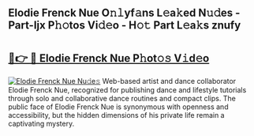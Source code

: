 ## Elodie Frenck Nue O𝚗𝚕yf𝚊ns L𝚎a𝚔ed N𝚞𝚍es - Part-Ijx P𝚑𝚘tos Vi𝚍𝚎o - H𝚘𝚝 Part L𝚎a𝚔s znufy

# <h2><a href="http://kfcax6.oniu.top/?m=Elodie+Frenck+Nue">🔗👉 🔴 Elodie Frenck Nue P𝚑ot𝚘𝚜 V𝚒d𝚎o</a></h2>

[![Elodie Frenck Nue Nu𝚍e𝚜](https://i.imgur.com/0qMVB7G.gif)](http://kfcax6.oniu.top/?m=Elodie+Frenck+Nue)
Web-based artist and dance collaborator Elodie Frenck Nue, recognized for publishing dance and lifestyle tutorials through solo and collaborative dance routines and compact clips. The public face of Elodie Frenck Nue is synonymous with openness and accessibility, but the hidden dimensions of his private life remain a captivating mystery.  
